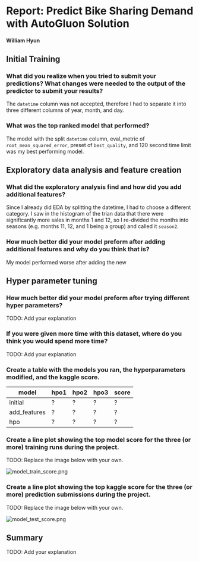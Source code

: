 # Report: Predict Bike Sharing Demand with AutoGluon Solution
#### William Hyun

## Initial Training
### What did you realize when you tried to submit your predictions? What changes were needed to the output of the predictor to submit your results?
The `datetime` column was not accepted, therefore I had to separate it into three different columns of year, month, and day. 

### What was the top ranked model that performed?
The model with the split `datetime` column, eval_metric of `root_mean_squared_error`, preset of `best_quality`, and 120 second time limit was my best performing model. 

## Exploratory data analysis and feature creation
### What did the exploratory analysis find and how did you add additional features?
Since I already did EDA by splitting the datetime, I had to choose a different category. 
I saw in the histogram of the trian data that there were significantly more sales in months 1 and 12, so I re-divided the months into seasons (e.g. months 11, 12, and 1 being a group) and called it `season2`.

### How much better did your model preform after adding additional features and why do you think that is?
My model performed worse after adding the new 

## Hyper parameter tuning
### How much better did your model preform after trying different hyper parameters?
TODO: Add your explanation

### If you were given more time with this dataset, where do you think you would spend more time?
TODO: Add your explanation

### Create a table with the models you ran, the hyperparameters modified, and the kaggle score.
|model|hpo1|hpo2|hpo3|score|
|--|--|--|--|--|
|initial|?|?|?|?|
|add_features|?|?|?|?|
|hpo|?|?|?|?|

### Create a line plot showing the top model score for the three (or more) training runs during the project.

TODO: Replace the image below with your own.

![model_train_score.png](img/model_train_score.png)

### Create a line plot showing the top kaggle score for the three (or more) prediction submissions during the project.

TODO: Replace the image below with your own.

![model_test_score.png](img/model_test_score.png)

## Summary
TODO: Add your explanation
